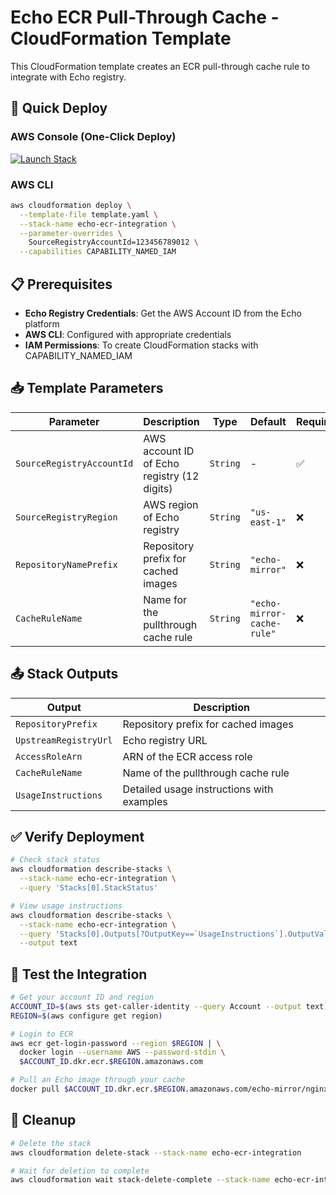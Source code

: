 # Echo ECR Pull-Through Cache - CloudFormation Template

This CloudFormation template creates an ECR pull-through cache rule to integrate with Echo registry.

## 🚀 Quick Deploy

### AWS Console (One-Click Deploy)
[![Launch Stack](https://s3.amazonaws.com/cloudformation-examples/cloudformation-launch-stack.png)](https://console.aws.amazon.com/cloudformation/home#/stacks/create/review?stackName=echo-ecr-integration&templateURL=https://raw.githubusercontent.com/buildecho/onboarding-providers/main/echo-cloudformation-ecr-mirror/template.yaml)

### AWS CLI
```bash
aws cloudformation deploy \
  --template-file template.yaml \
  --stack-name echo-ecr-integration \
  --parameter-overrides \
    SourceRegistryAccountId=123456789012 \
  --capabilities CAPABILITY_NAMED_IAM
```

## 📋 Prerequisites

- **Echo Registry Credentials**: Get the AWS Account ID from the Echo platform
- **AWS CLI**: Configured with appropriate credentials  
- **IAM Permissions**: To create CloudFormation stacks with CAPABILITY_NAMED_IAM

## 📥 Template Parameters

| Parameter | Description | Type | Default | Required |
|-----------|-------------|------|---------|----------|
| `SourceRegistryAccountId` | AWS account ID of Echo registry (12 digits) | `String` | - | ✅ |
| `SourceRegistryRegion` | AWS region of Echo registry | `String` | `"us-east-1"` | ❌ |
| `RepositoryNamePrefix` | Repository prefix for cached images | `String` | `"echo-mirror"` | ❌ |
| `CacheRuleName` | Name for the pullthrough cache rule | `String` | `"echo-mirror-cache-rule"` | ❌ |

## 📤 Stack Outputs

| Output | Description |
|--------|-------------|
| `RepositoryPrefix` | Repository prefix for cached images |
| `UpstreamRegistryUrl` | Echo registry URL |
| `AccessRoleArn` | ARN of the ECR access role |
| `CacheRuleName` | Name of the pullthrough cache rule |
| `UsageInstructions` | Detailed usage instructions with examples |

## ✅ Verify Deployment

```bash
# Check stack status
aws cloudformation describe-stacks \
  --stack-name echo-ecr-integration \
  --query 'Stacks[0].StackStatus'

# View usage instructions
aws cloudformation describe-stacks \
  --stack-name echo-ecr-integration \
  --query 'Stacks[0].Outputs[?OutputKey==`UsageInstructions`].OutputValue' \
  --output text
```

## 🧪 Test the Integration

```bash
# Get your account ID and region
ACCOUNT_ID=$(aws sts get-caller-identity --query Account --output text)
REGION=$(aws configure get region)

# Login to ECR
aws ecr get-login-password --region $REGION | \
  docker login --username AWS --password-stdin \
  $ACCOUNT_ID.dkr.ecr.$REGION.amazonaws.com

# Pull an Echo image through your cache
docker pull $ACCOUNT_ID.dkr.ecr.$REGION.amazonaws.com/echo-mirror/nginx:latest
```

## 🧹 Cleanup

```bash
# Delete the stack
aws cloudformation delete-stack --stack-name echo-ecr-integration

# Wait for deletion to complete
aws cloudformation wait stack-delete-complete --stack-name echo-ecr-integration
```
